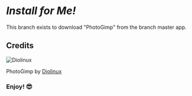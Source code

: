 # *Install for Me!*
This branch exists to download "PhotoGimp" from the branch master app.

## Credits

![Diolinux](https://3.bp.blogspot.com/-mqAk_Y6YXKI/WXzDSor2ppI/AAAAAAAAiL8/7grf85mW7iU6yKNxisAE0IJqVt9hxZBdwCK4BGAYYCw/s1600/blog%2Bdiolinux%2Blog.png "Blog DioLinux")

PhotoGimp by [Diolinux](https://www.diolinux.com.br/2018/11/photogimp-v2018-o-gimp-para-quem-vem-do-photoshop.html)

### Enjoy! :sunglasses:
